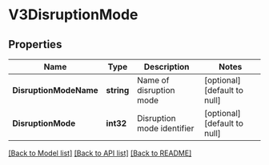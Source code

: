 # V3DisruptionMode

## Properties
Name | Type | Description | Notes
------------ | ------------- | ------------- | -------------
**DisruptionModeName** | **string** | Name of disruption mode | [optional] [default to null]
**DisruptionMode** | **int32** | Disruption mode identifier | [optional] [default to null]

[[Back to Model list]](../README.md#documentation-for-models) [[Back to API list]](../README.md#documentation-for-api-endpoints) [[Back to README]](../README.md)

